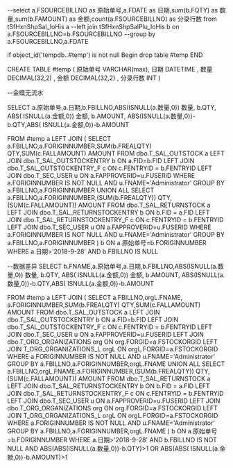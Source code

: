 --select a.FSOURCEBILLNO as 原始单号,a.FDATE as 日期,sum(b.FQTY) as 数量,sum(b.FAMOUNT) as 金额,count(a.FSOURCEBILLNO) as 分录行数 from tSfHxnShpSal_IoHis a
--left join tSfHxnShpSalPlu_IoHis b on a.FSOURCEBILLNO=b.FSOURCEBILLNO
--group by a.FSOURCEBILLNO,a.FDATE

if object_id('tempdb..#temp') is not null Begin
    drop table #temp
END

CREATE TABLE #temp (
原始单号 VARCHAR(max),
日期 DATETIME ,
数量 DECIMAL(32,2) ,
金额 DECIMAL(32,2) ,
分录行数 INT 
)

--金蝶无流水

SELECT a.原始单号,a.日期,b.FBILLNO,ABS(ISNULL(a.数量,0)) 数量, b.QTY, ABS( ISNULL(a.金额,0)) 金额, b.AMOUNT,
 ABS(ISNULL(a.数量,0))-b.QTY,ABS( ISNULL(a.金额,0))-b.AMOUNT

FROM #temp a
LEFT JOIN (
SELECT a.FBILLNO,a.FORIGINNUMBER,SUM(b.FREALQTY) QTY,SUM(c.FALLAMOUNT) AMOUNT FROM dbo.T_SAL_OUTSTOCK a
LEFT JOIN dbo.T_SAL_OUTSTOCKENTRY b ON a.FID=b.FID
LEFT JOIN dbo.T_SAL_OUTSTOCKENTRY_F c ON c.FENTRYID = b.FENTRYID
LEFT JOIN dbo.T_SEC_USER u ON a.FAPPROVERID=u.FUSERID
WHERE a.FORIGINNUMBER IS NOT NULL AND  u.FNAME='Administrator'
GROUP BY a.FBILLNO,a.FORIGINNUMBER
UNION ALL
SELECT a.FBILLNO,a.FORIGINNUMBER,(SUM(b.FREALQTY)) QTY, (SUM(c.FALLAMOUNT)) AMOUNT FROM dbo.T_SAL_RETURNSTOCK a
LEFT JOIN dbo.T_SAL_RETURNSTOCKENTRY  b ON b.FID = a.FID
LEFT JOIN dbo.T_SAL_RETURNSTOCKENTRY_F c ON c.FENTRYID = b.FENTRYID
LEFT JOIN dbo.T_SEC_USER u ON a.FAPPROVERID=u.FUSERID
WHERE a.FORIGINNUMBER IS NOT NULL AND  u.FNAME='Administrator'
GROUP BY a.FBILLNO,a.FORIGINNUMBER
) b ON a.原始单号=b.FORIGINNUMBER
WHERE a.日期>'2018-9-28' 
AND b.FBILLNO IS NULL  





--数据差异
SELECT b.FNAME,a.原始单号,a.日期,b.FBILLNO,ABS(ISNULL(a.数量,0)) 数量, b.QTY, ABS( ISNULL(a.金额,0)) 金额, b.AMOUNT,
 ABS(ISNULL(a.数量,0))-b.QTY,ABS( ISNULL(a.金额,0))-b.AMOUNT

FROM #temp a
LEFT JOIN (
SELECT a.FBILLNO,orgL.FNAME, a.FORIGINNUMBER,SUM(b.FREALQTY) QTY,SUM(c.FALLAMOUNT) AMOUNT FROM dbo.T_SAL_OUTSTOCK a
LEFT JOIN dbo.T_SAL_OUTSTOCKENTRY b ON a.FID=b.FID
LEFT JOIN dbo.T_SAL_OUTSTOCKENTRY_F c ON c.FENTRYID = b.FENTRYID
LEFT JOIN dbo.T_SEC_USER u ON a.FAPPROVERID=u.FUSERID
LEFT JOIN dbo.T_ORG_ORGANIZATIONS org ON org.FORGID=a.FSTOCKORGID 
LEFT JOIN T_ORG_ORGANIZATIONS_L orgL ON orgL.FORGID=a.FSTOCKORGID
WHERE a.FORIGINNUMBER IS NOT NULL AND  u.FNAME='Administrator'
GROUP BY a.FBILLNO,a.FORIGINNUMBER,orgL.FNAME
UNION ALL
SELECT a.FBILLNO,orgL.FNAME,a.FORIGINNUMBER,(SUM(b.FREALQTY)) QTY, (SUM(c.FALLAMOUNT)) AMOUNT FROM dbo.T_SAL_RETURNSTOCK a
LEFT JOIN dbo.T_SAL_RETURNSTOCKENTRY  b ON b.FID = a.FID
LEFT JOIN dbo.T_SAL_RETURNSTOCKENTRY_F c ON c.FENTRYID = b.FENTRYID
LEFT JOIN dbo.T_SEC_USER u ON a.FAPPROVERID=u.FUSERID
LEFT JOIN dbo.T_ORG_ORGANIZATIONS org ON org.FORGID=a.FSTOCKORGID 
LEFT JOIN T_ORG_ORGANIZATIONS_L orgL ON orgL.FORGID=a.FSTOCKORGID
WHERE a.FORIGINNUMBER IS NOT NULL AND  u.FNAME='Administrator'
GROUP BY a.FBILLNO,a.FORIGINNUMBER,orgL.FNAME
) b ON a.原始单号=b.FORIGINNUMBER
WHERE a.日期>'2018-9-28' 
AND b.FBILLNO IS NOT  NULL  AND ABS(ABS(ISNULL(a.数量,0))-b.QTY)>1  OR  ABS(ABS( ISNULL(a.金额,0))-b.AMOUNT)>1